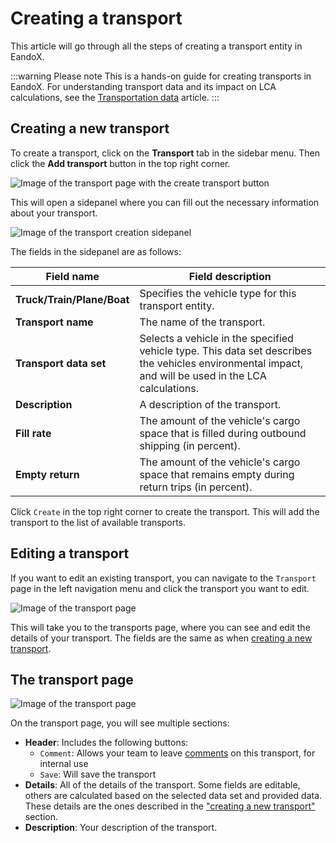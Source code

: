 # Creating a transport

This article will go through all the steps of creating a transport entity in EandoX.

:::warning Please note
This is a hands-on guide for creating transports in EandoX. For understanding transport data and its impact on LCA calculations, see the [Transportation data](/documentation/understaning-lca/transportation-data) article.
:::

## Creating a new transport

To create a transport, click on the **Transport** tab in the sidebar menu. Then click the **Add transport** button in the top right corner.

![Image of the transport page with the create transport button](/images/transport/create-button.jpg)

This will open a sidepanel where you can fill out the necessary information about your transport.

![Image of the transport creation sidepanel](/images/transport/create-panel.jpg)

<span id="transport-fields-table">The fields in the sidepanel are as follows:</span>

| Field name                 | Field description                                                                                                                                     |
| -------------------------- | ----------------------------------------------------------------------------------------------------------------------------------------------------- |
| **Truck/Train/Plane/Boat** | Specifies the vehicle type for this transport entity.                                                                                                 |
| **Transport name**         | The name of the transport.                                                                                                                            |
| **Transport data set**     | Selects a vehicle in the specified vehicle type. This data set describes the vehicles environmental impact, and will be used in the LCA calculations. |
| **Description**            | A description of the transport.                                                                                                                       |
| **Fill rate**              | The amount of the vehicle's cargo space that is filled during outbound shipping (in percent).                                                         |
| **Empty return**           | The amount of the vehicle's cargo space that remains empty during return trips (in percent).                                                          |

Click `Create` in the top right corner to create the transport. This will add the transport to the list of available transports.

## Editing a transport

If you want to edit an existing transport, you can navigate to the `Transport` page in the left navigation menu and click the transport you want to edit.

![Image of the transport page](/images/transport/edit-transport.jpg)

This will take you to the transports page, where you can see and edit the details of your transport. The fields are the same as when [creating a new transport](#transport-fields-table).

## The transport page

![Image of the transport page](/images/transport/transport-page.jpg)

On the transport page, you will see multiple sections:

- **Header**: Includes the following buttons:
  - `Comment`: Allows your team to leave [comments](/documentation/data/comments) on this transport, for internal use
  - `Save`: Will save the transport
- **Details**: All of the details of the transport. Some fields are editable, others are calculated based on the selected data set and provided data. These details are the ones described in the ["creating a new transport"](#transport-fields-table) section.
- **Description**: Your description of the transport.
